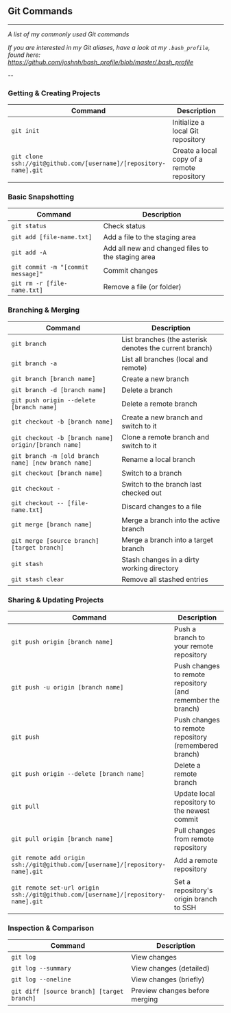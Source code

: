 <article class="markdown-body entry-content container-lg" itemprop="text">
<h1 tabindex="-1" dir="auto"><a id="user-content-git-commands" class="anchor" aria-hidden="true" href="#git-commands"></a>Git Commands</h1>
<hr>
<p dir="auto"><em>A list of my commonly used Git commands</em></p>
<p dir="auto"><em>If you are interested in my Git aliases, have a look at my <code>.bash_profile</code>, found here: <a href="https://github.com/joshnh/bash_profile/blob/master/.bash_profile">https://github.com/joshnh/bash_profile/blob/master/.bash_profile</a></em></p>
<p dir="auto">--</p>
<h3 tabindex="-1" dir="auto"><a id="user-content-getting--creating-projects" class="anchor" aria-hidden="true" href="#getting--creating-projects"></a>Getting &amp; Creating Projects</h3>
<table width="100%">
<thead>
<tr>
<th width="49%">Command</th>
<th>Description</th>
</tr>
</thead>
<tbody>
<tr>
<td><code>git init</code></td>
<td>Initialize a local Git repository</td>
</tr>
<tr>
<td><code>git clone ssh://git@github.com/[username]/[repository-name].git</code></td>
<td>Create a local copy of a remote repository</td>
</tr>
</tbody>
</table>
<h3 tabindex="-1" dir="auto"><a id="user-content-basic-snapshotting" class="anchor" aria-hidden="true" href="#basic-snapshotting"></a>Basic Snapshotting</h3>
<table>
<thead>
<tr>
<th>Command</th>
<th>Description</th>
</tr>
</thead>
<tbody>
<tr>
<td><code>git status</code></td>
<td>Check status</td>
</tr>
<tr>
<td><code>git add [file-name.txt]</code></td>
<td>Add a file to the staging area</td>
</tr>
<tr>
<td><code>git add -A</code></td>
<td>Add all new and changed files to the staging area</td>
</tr>
<tr>
<td><code>git commit -m "[commit message]"</code></td>
<td>Commit changes</td>
</tr>
<tr>
<td><code>git rm -r [file-name.txt]</code></td>
<td>Remove a file (or folder)</td>
</tr>
</tbody>
</table>
<h3 tabindex="-1" dir="auto"><a id="user-content-branching--merging" class="anchor" aria-hidden="true" href="#branching--merging"></a>Branching &amp; Merging</h3>
<table>
<thead>
<tr>
<th>Command</th>
<th>Description</th>
</tr>
</thead>
<tbody>
<tr>
<td><code>git branch</code></td>
<td>List branches (the asterisk denotes the current branch)</td>
</tr>
<tr>
<td><code>git branch -a</code></td>
<td>List all branches (local and remote)</td>
</tr>
<tr>
<td><code>git branch [branch name]</code></td>
<td>Create a new branch</td>
</tr>
<tr>
<td><code>git branch -d [branch name]</code></td>
<td>Delete a branch</td>
</tr>
<tr>
<td><code>git push origin --delete [branch name]</code></td>
<td>Delete a remote branch</td>
</tr>
<tr>
<td><code>git checkout -b [branch name]</code></td>
<td>Create a new branch and switch to it</td>
</tr>
<tr>
<td><code>git checkout -b [branch name] origin/[branch name]</code></td>
<td>Clone a remote branch and switch to it</td>
</tr>
<tr>
<td><code>git branch -m [old branch name] [new branch name]</code></td>
<td>Rename a local branch</td>
</tr>
<tr>
<td><code>git checkout [branch name]</code></td>
<td>Switch to a branch</td>
</tr>
<tr>
<td><code>git checkout -</code></td>
<td>Switch to the branch last checked out</td>
</tr>
<tr>
<td><code>git checkout -- [file-name.txt]</code></td>
<td>Discard changes to a file</td>
</tr>
<tr>
<td><code>git merge [branch name]</code></td>
<td>Merge a branch into the active branch</td>
</tr>
<tr>
<td><code>git merge [source branch] [target branch]</code></td>
<td>Merge a branch into a target branch</td>
</tr>
<tr>
<td><code>git stash</code></td>
<td>Stash changes in a dirty working directory</td>
</tr>
<tr>
<td><code>git stash clear</code></td>
<td>Remove all stashed entries</td>
</tr>
</tbody>
</table>
<h3 tabindex="-1" dir="auto"><a id="user-content-sharing--updating-projects" class="anchor" aria-hidden="true" href="#sharing--updating-projects"></a>Sharing &amp; Updating Projects</h3>
<table>
<thead>
<tr>
<th>Command</th>
<th>Description</th>
</tr>
</thead>
<tbody>
<tr>
<td><code>git push origin [branch name]</code></td>
<td>Push a branch to your remote repository</td>
</tr>
<tr>
<td><code>git push -u origin [branch name]</code></td>
<td>Push changes to remote repository (and remember the branch)</td>
</tr>
<tr>
<td><code>git push</code></td>
<td>Push changes to remote repository (remembered branch)</td>
</tr>
<tr>
<td><code>git push origin --delete [branch name]</code></td>
<td>Delete a remote branch</td>
</tr>
<tr>
<td><code>git pull</code></td>
<td>Update local repository to the newest commit</td>
</tr>
<tr>
<td><code>git pull origin [branch name]</code></td>
<td>Pull changes from remote repository</td>
</tr>
<tr>
<td><code>git remote add origin ssh://git@github.com/[username]/[repository-name].git</code></td>
<td>Add a remote repository</td>
</tr>
<tr>
<td><code>git remote set-url origin ssh://git@github.com/[username]/[repository-name].git</code></td>
<td>Set a repository's origin branch to SSH</td>
</tr>
</tbody>
</table>
<h3 tabindex="-1" dir="auto"><a id="user-content-inspection--comparison" class="anchor" aria-hidden="true" href="#inspection--comparison"></a>Inspection &amp; Comparison</h3>
<table>
<thead>
<tr>
<th>Command</th>
<th>Description</th>
</tr>
</thead>
<tbody>
<tr>
<td><code>git log</code></td>
<td>View changes</td>
</tr>
<tr>
<td><code>git log --summary</code></td>
<td>View changes (detailed)</td>
</tr>
<tr>
<td><code>git log --oneline</code></td>
<td>View changes (briefly)</td>
</tr>
<tr>
<td><code>git diff [source branch] [target branch]</code></td>
<td>Preview changes before merging</td>
</tr>
</tbody>
</table>
</article>
